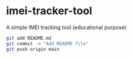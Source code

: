 # imei-tracker-tool
A simple IMEI tracking tool (educational purpose)
```bash
git add README.md
git commit -m "Add README file"
git push origin main
